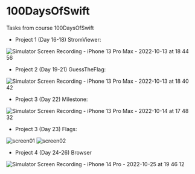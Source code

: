 # 100DaysOfSwift
Tasks from course 100DaysOfSwift

- Project 1 (Day 16-18) StromViewer:

![Simulator Screen Recording - iPhone 13 Pro Max - 2022-10-13 at 18 44 56](https://user-images.githubusercontent.com/108011846/195643472-06648171-120c-4fe6-a3ad-1d2a4670b02f.gif)

- Project 2 (Day 19-21) GuessTheFlag: 

![Simulator Screen Recording - iPhone 13 Pro Max - 2022-10-13 at 18 40 42](https://user-images.githubusercontent.com/108011846/195643554-dd19c216-33b0-476d-8e7e-19d4bf4f21de.gif)


- Project 3 (Day 22) Milestone:

![Simulator Screen Recording - iPhone 13 Pro Max - 2022-10-14 at 17 48 32](https://user-images.githubusercontent.com/108011846/195875938-faa93224-7d82-4219-955a-39b0b9788f99.gif)

- Project 3 (Day 23) Flags: 

![screen01](https://user-images.githubusercontent.com/108011846/196222909-3f2a80b6-0602-4775-9ebc-c748728a66ef.png)
![screen02](https://user-images.githubusercontent.com/108011846/196222954-5d8d96cf-b36e-4a32-b919-09147c0e5779.png)

- Project 4 (Day 24-26) Browser

![Simulator Screen Recording - iPhone 14 Pro - 2022-10-25 at 19 46 12](https://user-images.githubusercontent.com/108011846/197835131-18d141af-13b8-4090-b800-2748f1d8a50b.gif)
